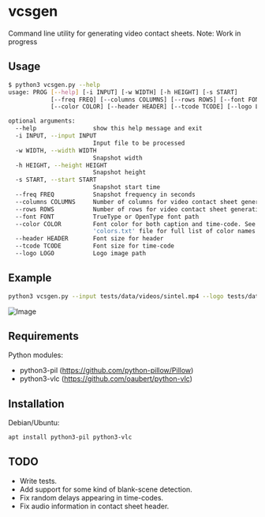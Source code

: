# vcsgen
Command line utility for generating video contact sheets.
Note: Work in progress

## Usage
```sh
$ python3 vcsgen.py --help
usage: PROG [--help] [-i INPUT] [-w WIDTH] [-h HEIGHT] [-s START]
            [--freq FREQ] [--columns COLUMNS] [--rows ROWS] [--font FONT]
            [--color COLOR] [--header HEADER] [--tcode TCODE] [--logo LOGO]

optional arguments:
  --help                show this help message and exit
  -i INPUT, --input INPUT
                        Input file to be processed
  -w WIDTH, --width WIDTH
                        Snapshot width
  -h HEIGHT, --height HEIGHT
                        Snapshot height
  -s START, --start START
                        Snapshot start time
  --freq FREQ           Snapshot frequency in seconds
  --columns COLUMNS     Number of columns for video contact sheet generation
  --rows ROWS           Number of rows for video contact sheet generation
  --font FONT           TrueType or OpenType font path
  --color COLOR         Font color for both caption and time-code. See
                        'colors.txt' file for full list of color names
  --header HEADER       Font size for header
  --tcode TCODE         Font size for time-code
  --logo LOGO           Logo image path

```

## Example

```sh
python3 vcsgen.py --input tests/data/videos/sintel.mp4 --logo tests/data/logo/logo.png --start 4 --freq 4 --rows 3 --columns 3
```

![Image](<https://drive.google.com/file/d/1-kfWtnGTLREMnh6Ye1F05COO5caH5BWl>)

## Requirements

Python modules:
* python3-pil (https://github.com/python-pillow/Pillow)
* python3-vlc (https://github.com/oaubert/python-vlc)

## Installation

Debian/Ubuntu:
```sh
apt install python3-pil python3-vlc
```

## TODO
* Write tests.
* Add support for some kind of blank-scene detection.
* Fix random delays appearing in time-codes.
* Fix audio information in contact sheet header.
